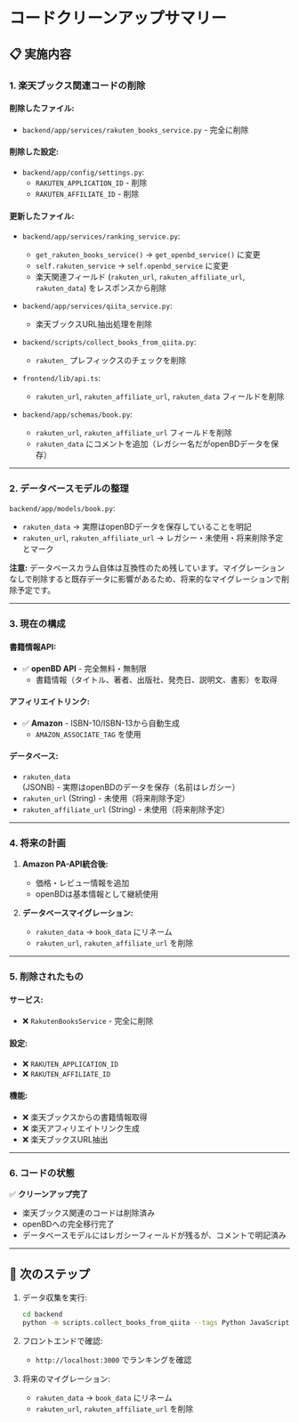 # コードクリーンアップサマリー

## 📋 **実施内容**

### **1. 楽天ブックス関連コードの削除**

#### **削除したファイル:**
- `backend/app/services/rakuten_books_service.py` - 完全に削除

#### **削除した設定:**
- `backend/app/config/settings.py`:
  - `RAKUTEN_APPLICATION_ID` - 削除
  - `RAKUTEN_AFFILIATE_ID` - 削除

#### **更新したファイル:**
- `backend/app/services/ranking_service.py`:
  - `get_rakuten_books_service()` → `get_openbd_service()` に変更
  - `self.rakuten_service` → `self.openbd_service` に変更
  - 楽天関連フィールド (`rakuten_url`, `rakuten_affiliate_url`, `rakuten_data`) をレスポンスから削除

- `backend/app/services/qiita_service.py`:
  - 楽天ブックスURL抽出処理を削除

- `backend/scripts/collect_books_from_qiita.py`:
  - `rakuten_` プレフィックスのチェックを削除

- `frontend/lib/api.ts`:
  - `rakuten_url`, `rakuten_affiliate_url`, `rakuten_data` フィールドを削除

- `backend/app/schemas/book.py`:
  - `rakuten_url`, `rakuten_affiliate_url` フィールドを削除
  - `rakuten_data` にコメントを追加（レガシー名だがopenBDデータを保存）

---

### **2. データベースモデルの整理**

`backend/app/models/book.py`:
- `rakuten_data` → 実際はopenBDデータを保存していることを明記
- `rakuten_url`, `rakuten_affiliate_url` → レガシー・未使用・将来削除予定とマーク

**注意:** データベースカラム自体は互換性のため残しています。マイグレーションなしで削除すると既存データに影響があるため、将来的なマイグレーションで削除予定です。

---

### **3. 現在の構成**

#### **書籍情報API:**
- ✅ **openBD API** - 完全無料・無制限
  - 書籍情報（タイトル、著者、出版社、発売日、説明文、書影）を取得

#### **アフィリエイトリンク:**
- ✅ **Amazon** - ISBN-10/ISBN-13から自動生成
  - `AMAZON_ASSOCIATE_TAG` を使用

#### **データベース:**
- `rakuten_data` (JSONB) - 実際はopenBDのデータを保存（名前はレガシー）
- `rakuten_url` (String) - 未使用（将来削除予定）
- `rakuten_affiliate_url` (String) - 未使用（将来削除予定）

---

### **4. 将来の計画**

1. **Amazon PA-API統合後:**
   - 価格・レビュー情報を追加
   - openBDは基本情報として継続使用

2. **データベースマイグレーション:**
   - `rakuten_data` → `book_data` にリネーム
   - `rakuten_url`, `rakuten_affiliate_url` を削除

---

### **5. 削除されたもの**

#### **サービス:**
- ❌ `RakutenBooksService` - 完全に削除

#### **設定:**
- ❌ `RAKUTEN_APPLICATION_ID`
- ❌ `RAKUTEN_AFFILIATE_ID`

#### **機能:**
- ❌ 楽天ブックスからの書籍情報取得
- ❌ 楽天アフィリエイトリンク生成
- ❌ 楽天ブックスURL抽出

---

### **6. コードの状態**

✅ **クリーンアップ完了**
- 楽天ブックス関連のコードは削除済み
- openBDへの完全移行完了
- データベースモデルにはレガシーフィールドが残るが、コメントで明記済み

---

## 🚀 **次のステップ**

1. データ収集を実行:
   ```bash
   cd backend
   python -m scripts.collect_books_from_qiita --tags Python JavaScript --max-articles 100
   ```

2. フロントエンドで確認:
   - `http://localhost:3000` でランキングを確認

3. 将来のマイグレーション:
   - `rakuten_data` → `book_data` にリネーム
   - `rakuten_url`, `rakuten_affiliate_url` を削除

